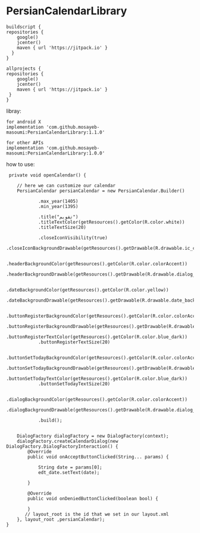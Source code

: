 # PersianCalendarLibrary
    buildscript {
    repositories {
        google()
        jcenter()
        maven { url 'https://jitpack.io' }
      }
    }

    allprojects {
    repositories {
        google()
        jcenter()
        maven { url 'https://jitpack.io' }
     }
    }

libray:

    for android X
    implementation 'com.github.mosayeb-masoumi:PersianCalendarLibrary:1.1.0'
   
    for other APIs  
    implementation 'com.github.mosayeb-masoumi:PersianCalendarLibrary:1.0.0'

   
    
how to use:
    
     private void openCalendar() {

        // here we can customize our calendar
        PersianCalendar persianCalendar = new PersianCalendar.Builder()

                .max_year(1405)
                .min_year(1395)

                .title("تقویم")
                .titleTextColor(getResources().getColor(R.color.white))
                .titleTextSize(20)

                .closeIconVisibility(true)
                .closeIconBackgroundDrawable(getResources().getDrawable(R.drawable.ic_close))

                .headerBackgroundColor(getResources().getColor(R.color.colorAccent))
                .headerBackgroundDrawable(getResources().getDrawable(R.drawable.dialog_header_shape))

                .dateBackgroundColor(getResources().getColor(R.color.yellow))
                .dateBackgroundDrawable(getResources().getDrawable(R.drawable.date_background))

                .buttonRegisterBackgroundColor(getResources().getColor(R.color.colorAccent))
                .buttonRegisterBackgroundDrawable(getResources().getDrawable(R.drawable.dialog_btn_shape))
                .buttonRegisterTextColor(getResources().getColor(R.color.blue_dark))
                .buttonRegisterTextSize(20)

                .buttonSetTodayBackgroundColor(getResources().getColor(R.color.colorAccent))
                .buttonSetTodayBackgroundDrawable(getResources().getDrawable(R.drawable.dialog_btn_shape))
                .buttonSetTodayTextColor(getResources().getColor(R.color.blue_dark))
                .buttonSetTodayTextSize(20)

                .dialogBackgroundColor(getResources().getColor(R.color.colorAccent))
                .dialogBackgroundDrawable(getResources().getDrawable(R.drawable.dialog_btn_shape))

                .build();
        
        
        DialogFactory dialogFactory = new DialogFactory(context);
        dialogFactory.createCalendarDialog(new DialogFactory.DialogFactoryInteraction() {
            @Override
            public void onAcceptButtonClicked(String... params) {

                String date = params[0];
                edt_date.setText(date);

            }

            @Override
            public void onDeniedButtonClicked(boolean bool) {

            }
           // layout_root is the id that we set in our layout.xml
        }, layout_root ,persianCalendar);
    }
    
    
   
   
